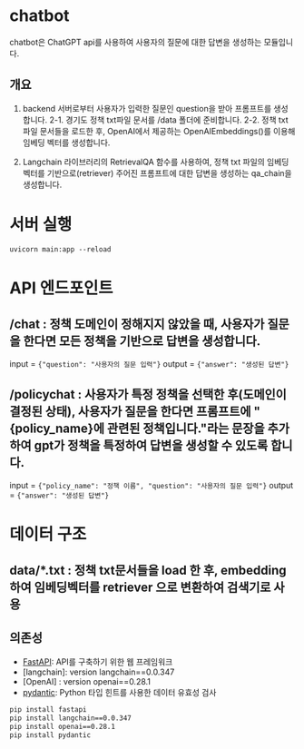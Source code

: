 # chatbot
chatbot은 ChatGPT api를 사용하여 사용자의 질문에 대한 답변을 생성하는 모듈입니다.
## 개요
1. backend 서버로부터 사용자가 입력한 질문인 question을 받아 프롬프트를 생성합니다.
2-1. 경기도 정책 txt파일 문서를 /data 폴더에 준비합니다.
2-2. 정책 txt파일 문서들을 로드한 후, OpenAI에서 제공하는 OpenAIEmbeddings()를 이용해 임베딩 벡터를 생성합니다. 

3. Langchain 라이브러리의 RetrievalQA 함수를 사용하여,
    정책 txt 파일의 임베딩 벡터를 기반으로(retriever) 주어진 프롬프트에 대한 답변을 생성하는 qa_chain을 생성합니다. 

# 서버 실행
```uvicorn main:app --reload ```

# API 엔드포인트
## /chat : 정책 도메인이 정해지지 않았을 때, 사용자가 질문을 한다면 모든 정책을 기반으로 답변을 생성합니다.
input = ```{"question": "사용자의 질문 입력"}```
output =  ```{"answer": "생성된 답변"}```
## /policychat : 사용자가 특정 정책을 선택한 후(도메인이 결정된 상태), 사용자가 질문을 한다면 프롬프트에 "{policy_name}에 관련된 정책입니다."라는 문장을 추가하여 gpt가 정책을 특정하여 답변을 생성할 수 있도록 합니다. 
input = ```{"policy_name": "정책 이름", "question": "사용자의 질문 입력"}```
output =  ```{"answer": "생성된 답변"}```

# 데이터 구조

## data/*.txt : 정책 txt문서들을 load 한 후, embedding 하여 임베딩벡터를 retriever 으로 변환하여 검색기로 사용

## 의존성

- [FastAPI](https://fastapi.tiangolo.com/): API를 구축하기 위한 웹 프레임워크
- [langchain]: version langchain==0.0.347
- [OpenAI] : version openai==0.28.1
- [pydantic](https://pydantic-docs.helpmanual.io/): Python 타입 힌트를 사용한 데이터 유효성 검사 

```bash
pip install fastapi
pip install langchain==0.0.347
pip install openai==0.28.1
pip install pydantic
